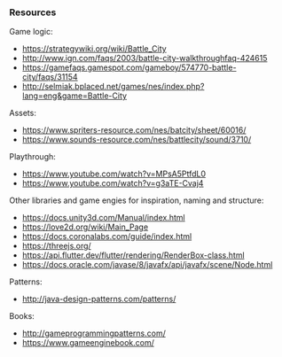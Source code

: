 ### Resources

Game logic:

- https://strategywiki.org/wiki/Battle_City
- http://www.ign.com/faqs/2003/battle-city-walkthroughfaq-424615
- https://gamefaqs.gamespot.com/gameboy/574770-battle-city/faqs/31154
- http://selmiak.bplaced.net/games/nes/index.php?lang=eng&game=Battle-City

Assets:

- https://www.spriters-resource.com/nes/batcity/sheet/60016/
- https://www.sounds-resource.com/nes/battlecity/sound/3710/

Playthrough:

- https://www.youtube.com/watch?v=MPsA5PtfdL0
- https://www.youtube.com/watch?v=g3aTE-Cvaj4

Other libraries and game engies for inspiration, naming and structure:

- https://docs.unity3d.com/Manual/index.html
- https://love2d.org/wiki/Main_Page
- https://docs.coronalabs.com/guide/index.html
- https://threejs.org/
- https://api.flutter.dev/flutter/rendering/RenderBox-class.html
- https://docs.oracle.com/javase/8/javafx/api/javafx/scene/Node.html

Patterns:

- http://java-design-patterns.com/patterns/

Books:

- http://gameprogrammingpatterns.com/
- https://www.gameenginebook.com/
